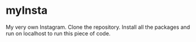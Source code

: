 # myInsta
My very own Instagram.
Clone the repository.
Install all the packages and run on localhost to run this piece of code.
